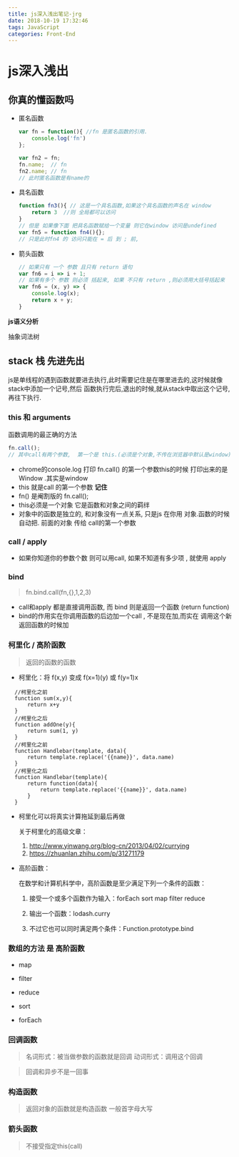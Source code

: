 ```yaml
---
title: js深入浅出笔记-jrg
date: 2018-10-19 17:32:46
tags: JavaScript
categories: Front-End
---
```


# js深入浅出

## 你真的懂函数吗

- 匿名函数

  ```js
  var fn = function(){ //fn 是匿名函数的引用.
      console.log('fn')
  };

  var fn2 = fn;
  fn.name;  // fn
  fn2.name; // fn
  // 此时匿名函数是有name的
  ```

- 具名函数

  ```js
  function fn3(){ // 这是一个具名函数,如果这个具名函数的声名在 window
      return 3	//则 全局都可以访问
  }
  // 但是 如果像下面 把具名函数赋给一个变量 则它在window 访问是undefined
  var fn5 = function fn4(){};
  // 只是此时fn4 的 访问只能在 = 后 到 ; 前,
  ```

- 箭头函数

  ```js
  // 如果只有 一个 参数 且只有 return 语句
  var fn6 = i => i + 1;
  // 如果有多个 参数 则必须 括起来, 如果 不只有 return ,则必须用大括号括起来
  var fn6 = (x, y) => {
      console.log(x);
      return x + y;
  }
  ```



**js语义分析**

  抽象词法树

## stack 栈  先进先出

js是单线程的遇到函数就要进去执行,此时需要记住是在哪里进去的,这时候就像stack中添加一个记号,然后 函数执行完后,退出的时候,就从stack中取出这个记号,再往下执行.



### this 和 arguments

函数调用的最正确的方法

```js
fn.call();
// 其中call有两个参数,  第一个是 this.(必须是个对象,不传在浏览器中默认是window) 第二个是 arguments
```



- chrome的console.log 打印 fn.call() 的第一个参数this的时候 打印出来的是Window .其实是window
- this 就是call 的第一个参数 **记住**
- fn() 是阉割版的 fn.call();
- this必须是一个对象  它是函数和对象之间的羁绊
- 对象中的函数是独立的, 和对象没有一点关系, 只是js 在你用 对象.函数的时候自动把. 前面的对象 传给 call的第一个参数

### call / apply

- 如果你知道你的参数个数 则可以用call, 如果不知道有多少项 , 就使用 apply

### bind

> fn.bind.call(fn,{},1,2,3)

- call和apply 都是直接调用函数, 而 bind 则是返回一个函数 (return function)
- bind的作用实在你调用函数的后边加一个call , 不是现在加,而实在 调用这个新返回函数的时候加



### 柯里化 / 高阶函数

> 返回的函数的函数

- 柯里化：将 f(x,y) 变成 f(x=1)(y) 或 f(y=1)x

```
  //柯里化之前
  function sum(x,y){
      return x+y
  }
  //柯里化之后
  function addOne(y){
      return sum(1, y)
  }
  //柯里化之前
  function Handlebar(template, data){
      return template.replace('{{name}}', data.name)
  }
  //柯里化之后
  function Handlebar(template){
      return function(data){
          return template.replace('{{name}}', data.name)
      }
  }
```

- 柯里化可以将真实计算拖延到最后再做

  关于柯里化的高级文章：

  1. <http://www.yinwang.org/blog-cn/2013/04/02/currying>
  2. <https://zhuanlan.zhihu.com/p/31271179>

- 高阶函数：

  在数学和计算机科学中，高阶函数是至少满足下列一个条件的函数：

  1. 接受一个或多个函数作为输入：forEach sort map filter reduce

  2. 输出一个函数：lodash.curry

  3. 不过它也可以同时满足两个条件：Function.prototype.bind

### 数组的方法  是 高阶函数

- map

- filter

- reduce

- sort

- forEach

### 回调函数
> 名词形式：被当做参数的函数就是回调
> 动词形式：调用这个回调

> 回调和异步不是一回事

### 构造函数

> 返回对象的函数就是构造函数
> 一般首字母大写

### 箭头函数

> 不接受指定this(call)


